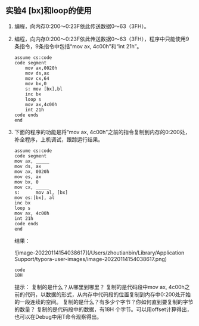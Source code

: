 ## 实验4 [bx]和loop的使用

1. 编程，向内存0:200～0:23F依此传送数据0～63（3FH）。

2. 编程，向内存0:200～0:23F依此传送数据0～63（3FH），程序中只能使用9条指令，9条指令中包括“mov ax, 4c00h”和“int 21h”。

   ```assembly
   assume cs:code
   code segment
       mov ax,0020h
       mov ds,ax
       mov cx,64
       mov bx,0
       s: mov [bx],bl
       inc bx
       loop s
       mov ax,4c00h
       int 21h
   code ends
   end
   ```

3. 下面的程序的功能是将“mov ax, 4c00h”之前的指令复制到内存的0:200处，补全程序，上机调试，跟踪运行结果。

   ```assembly
   assume cs:code
   code segment
   mov ax, _____
   mov ds, ax
   mov ax, 0020h
   mov es, ax
   mov bx, 0
   mov cx, _____
   s:      mov al, [bx]
   mov es:[bx], al
   inc bx
   loop s
   mov ax, 4c00h
   int 21h
   code ends
   end
   ```

   结果：

   ![image-20220114154038617](/Users/zhoutianbin/Library/Application Support/typora-user-images/image-20220114154038617.png)

   ```
   code
   18H
   ```

   提示：
   复制的是什么？从哪里到哪里？
   复制的是代码段中mov ax, 4c00h之前的代码，以数据的形式，从内存中代码段的位置复制到内存中0:200处开始的一段连续的空间。
   复制的是什么？有多少个字节？你如何直到要复制的字节的数量？
   复制的是代码段中的数据，有18H 个字节。可以用offset计算得出，也可以在Debug中用T命令观察得出。